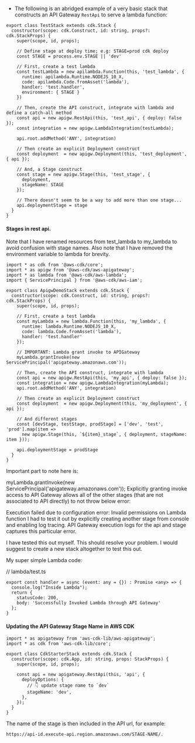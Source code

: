 * The following is an abridged example of a very basic stack that constructs an API Gateway `RestApi` to serve a lambda function:

```
export class TestStack extends cdk.Stack {
  constructor(scope: cdk.Construct, id: string, props?: cdk.StackProps) {
    super(scope, id, props);

    // Define stage at deploy time; e.g: STAGE=prod cdk deploy
    const STAGE = process.env.STAGE || 'dev'

    // First, create a test lambda
    const testLambda = new apilambda.Function(this, 'test_lambda', {
      runtime: apilambda.Runtime.NODEJS_10_X,  
      code: apilambda.Code.fromAsset('lambda'),  
      handler: 'test.handler',
      environment: { STAGE }
    })

    // Then, create the API construct, integrate with lambda and define a catch-all method
    const api = new apigw.RestApi(this, 'test_api', { deploy: false });
    const integration = new apigw.LambdaIntegration(testLambda);

    api.root.addMethod('ANY', integration)

    // Then create an explicit Deployment construct
    const deployment  = new apigw.Deployment(this, 'test_deployment', { api });

    // And, a Stage construct
    const stage = new apigw.Stage(this, 'test_stage', { 
      deployment,
      stageName: STAGE
    });

    // There doesn't seem to be a way to add more than one stage...
    api.deploymentStage = stage
  }
}
```






#### Stages in rest api.
Note that I have renamed resources from test_lambda to my_lambda to avoid confusion with stage names. Also note that I have removed the environment variable to lambda for brevity.
```
import * as cdk from '@aws-cdk/core';
import * as apigw from '@aws-cdk/aws-apigateway';
import * as lambda from '@aws-cdk/aws-lambda';
import { ServicePrincipal } from '@aws-cdk/aws-iam';

export class ApigwDemoStack extends cdk.Stack {
  constructor(scope: cdk.Construct, id: string, props?: cdk.StackProps) {
    super(scope, id, props);

    // First, create a test lambda
    const myLambda = new lambda.Function(this, 'my_lambda', {
      runtime: lambda.Runtime.NODEJS_10_X,    
      code: lambda.Code.fromAsset('lambda'),  
      handler: 'test.handler'
    });

    // IMPORTANT: Lambda grant invoke to APIGateway
    myLambda.grantInvoke(new ServicePrincipal('apigateway.amazonaws.com'));

    // Then, create the API construct, integrate with lambda
    const api = new apigw.RestApi(this, 'my_api', { deploy: false });
    const integration = new apigw.LambdaIntegration(myLambda);
    api.root.addMethod('ANY', integration)

    // Then create an explicit Deployment construct
    const deployment  = new apigw.Deployment(this, 'my_deployment', { api });

    // And different stages
    const [devStage, testStage, prodStage] = ['dev', 'test', 'prod'].map(item => 
      new apigw.Stage(this, `${item}_stage`, { deployment, stageName: item }));

    api.deploymentStage = prodStage
  }
}
```
Important part to note here is:

myLambda.grantInvoke(new ServicePrincipal('apigateway.amazonaws.com'));
Explicitly granting invoke access to API Gateway allows all of the other stages (that are not associated to API directly) to not throw below error:

Execution failed due to configuration error: Invalid permissions on Lambda function
I had to test it out by explicitly creating another stage from console and enabling log tracing. API Gateway execution logs for the api and stage captures this particular error.

I have tested this out myself. This should resolve your problem. I would suggest to create a new stack altogether to test this out.

My super simple Lambda code:

// lambda/test.ts
```
export const handler = async (event: any = {}) : Promise <any> => {
  console.log("Inside Lambda");
  return { 
    statusCode: 200, 
    body: 'Successfully Invoked Lambda through API Gateway'
  };
}
```

#### Updating the API Gateway Stage Name in AWS CDK #
```
import * as apigateway from 'aws-cdk-lib/aws-apigateway';
import * as cdk from 'aws-cdk-lib/core';

export class CdkStarterStack extends cdk.Stack {
  constructor(scope: cdk.App, id: string, props: StackProps) {
    super(scope, id, props);

    const api = new apigateway.RestApi(this, 'api', {
      deployOptions: {
        // 👇 update stage name to `dev`
        stageName: 'dev',
      },
    });
  }
}

```
The name of the stage is then included in the API url, for example: 
```
https://api-id.execute-api.region.amazonaws.com/STAGE-NAME/.
```